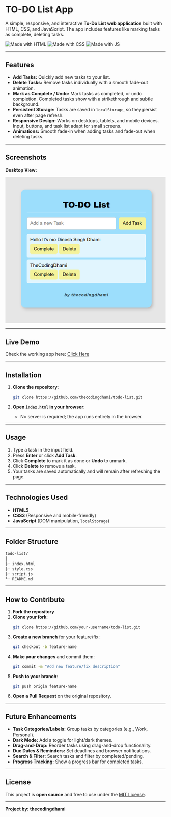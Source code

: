 # TO-DO List App

A simple, responsive, and interactive **To-Do List web application** built with HTML, CSS, and JavaScript. The app includes features like marking tasks as complete, deleting tasks.

![Made with HTML](https://img.shields.io/badge/HTML5-orange)
![Made with CSS](https://img.shields.io/badge/CSS3-blue)
![Made with JS](https://img.shields.io/badge/JavaScript-yellowgreen)

---

## Features

- **Add Tasks:** Quickly add new tasks to your list.  
- **Delete Tasks:** Remove tasks individually with a smooth fade-out animation.  
- **Mark as Complete / Undo:** Mark tasks as completed, or undo completion. Completed tasks show with a strikethrough and subtle background.  
- **Persistent Storage:** Tasks are saved in `localStorage`, so they persist even after page refresh.  
- **Responsive Design:** Works on desktops, tablets, and mobile devices. Input, buttons, and task list adapt for small screens.  
- **Animations:** Smooth fade-in when adding tasks and fade-out when deleting tasks.
  
---

## Screenshots

**Desktop View:**

![Screenshot](view.png)

---

## Live Demo

Check the working app here: [Click Here](https://dineshsinghdhami.com.np/To-Do-List-App/)   

---

## Installation

1. **Clone the repository:**
   ```bash
   git clone https://github.com/thecodingdhami/todo-list.git
   ```

2. **Open `index.html` in your browser**:
   - No server is required; the app runs entirely in the browser.  

---

## Usage

1. Type a task in the input field.  
2. Press **Enter** or click **Add Task**.  
3. Click **Complete** to mark it as done or **Undo** to unmark.  
4. Click **Delete** to remove a task.  
5. Your tasks are saved automatically and will remain after refreshing the page.  

---

## Technologies Used

- **HTML5**  
- **CSS3** (Responsive and mobile-friendly)  
- **JavaScript** (DOM manipulation, `localStorage`)  

---

## Folder Structure

```
todo-list/
│
├─ index.html
├─ style.css
├─ script.js
└─ README.md
```

---

## How to Contribute

1. **Fork the repository**  
2. **Clone your fork**:
   ```bash
   git clone https://github.com/your-username/todo-list.git
   ```
3. **Create a new branch** for your feature/fix:
   ```bash
   git checkout -b feature-name
   ```
4. **Make your changes** and commit them:
   ```bash
   git commit -m "Add new feature/fix description"
   ```
5. **Push to your branch**:
   ```bash
   git push origin feature-name
   ```
6. **Open a Pull Request** on the original repository.  

---

## Future Enhancements

- **Task Categories/Labels:** Group tasks by categories (e.g., Work, Personal).  
- **Dark Mode:** Add a toggle for light/dark themes.  
- **Drag-and-Drop:** Reorder tasks using drag-and-drop functionality.  
- **Due Dates & Reminders:** Set deadlines and browser notifications.  
- **Search & Filter:** Search tasks and filter by completed/pending.  
- **Progress Tracking:** Show a progress bar for completed tasks.  

---

## License

This project is **open source** and free to use under the [MIT License](LICENSE).

---

**Project by:** **thecodingdhami**

